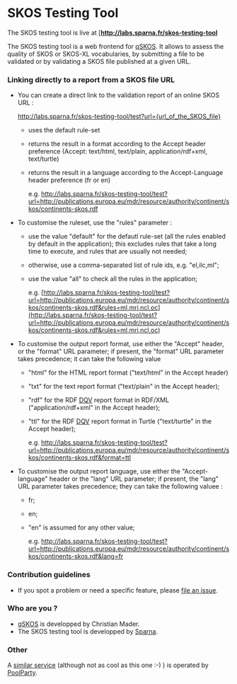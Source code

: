 # SKOS Testing Tool

The SKOS testing tool is live at [**http://labs.sparna.fr/skos-testing-tool**

The SKOS testing tool is a web frontend for [qSKOS](https://github.com/cmader/qSKOS). It allows to assess the quality of SKOS or SKOS-XL vocabularies, by submitting a file to be validated or by validating a SKOS file published at a given URL.

### Linking directly to a report from a SKOS file URL

- You can create a direct link to the validation report of an online SKOS URL :

  http://labs.sparna.fr/skos-testing-tool/test?url={url_of_the_SKOS_file}

  - uses the default rule-set

  - returns the result in a format according to the Accept header preference (Accept: text/html, text/plain, application/rdf+xml, text/turtle)

  - returns the result in a language according to the Accept-Language header preference (fr or en)

    e.g.  http://labs.sparna.fr/skos-testing-tool/test?url=http://publications.europa.eu/mdr/resource/authority/continent/skos/continents-skos.rdf

- To customise the ruleset, use the "rules" parameter :

  - use the value "default" for the defautl rule-set (all the rules enabled by default in the application); this excludes rules that take a long time to execute, and rules that are usually not needed;

  - otherwise, use a comma-separated list of rule ids, e.g. "el,ilc,ml";

  - use the value "all" to check all the rules in the application;

    e.g. [http://labs.sparna.fr/skos-testing-tool/test?url=http://publications.europa.eu/mdr/resource/authority/continent/skos/continents-skos.rdf&rules=ml,mri,ncl,oc](http://labs.sparna.fr/skos-testing-tool/test?url=http://publications.europa.eu/mdr/resource/authority/continent/skos/continents-skos.rdf&rules=ml,mri,ncl,oc)

- To customise the output report format, use either the "Accept" header, or the "format" URL parameter; if present, the "format" URL parameter takes precedence; it can take the following value

  - "html" for the HTML report format ("text/html" in the Accept header)

  - "txt" for the text report format ("text/plain" in the Accept header);

  - "rdf" for the RDF [DQV](https://www.w3.org/TR/vocab-dqv/) report format in RDF/XML ("application/rdf+xml" in the Accept header);

  - "ttl" for the RDF [DQV](https://www.w3.org/TR/vocab-dqv/) report format in Turtle ("text/turtle" in the Accept header);

    e.g. http://labs.sparna.fr/skos-testing-tool/test?url=http://publications.europa.eu/mdr/resource/authority/continent/skos/continents-skos.rdf&format=ttl

- To customise the output report language, use either the "Accept-language" header or the "lang" URL parameter; if present, the "lang" URL parameter takes precedence; they can take the following valuee :

  - fr;

  - en;

  - "en" is assumed for any other value;

    e.g. http://labs.sparna.fr/skos-testing-tool/test?url=http://publications.europa.eu/mdr/resource/authority/continent/skos/continents-skos.rdf&lang=fr

### Contribution guidelines ###

* If you spot a problem or need a specific feature, please [file an issue](https://github.com/tfrancart/skos-validator/issues).

### Who are you ? ###

*  [qSKOS](https://github.com/cmader/qSKOS) is developped by Christian Mader.
*  The SKOS testing tool is developped by [Sparna](http://www.sparna.fr).

### Other

A [similar service](http://qskos.poolparty.biz) (although not as cool as this one :-) ) is operated by [PoolParty](https://www.poolparty.biz/).